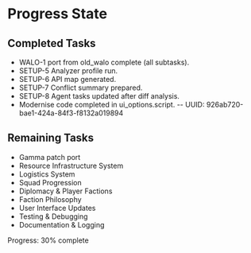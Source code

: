 # Progress State

## Completed Tasks
- WALO-1 port from old_walo complete (all subtasks).
- SETUP-5 Analyzer profile run.
- SETUP-6 API map generated.
- SETUP-7 Conflict summary prepared.
- SETUP-8 Agent tasks updated after diff analysis.
- Modernise code completed in ui_options.script. -- UUID: 926ab720-bae1-424a-84f3-f8132a019894

## Remaining Tasks
- Gamma patch port
- Resource Infrastructure System
- Logistics System
- Squad Progression
- Diplomacy & Player Factions
- Faction Philosophy
- User Interface Updates
- Testing & Debugging
- Documentation & Logging


Progress: 30% complete
